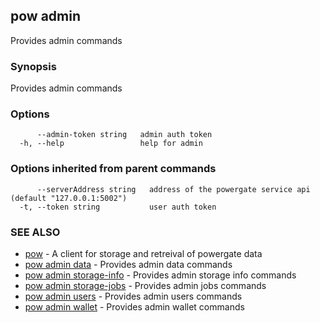 ## pow admin

Provides admin commands

### Synopsis

Provides admin commands

### Options

```
      --admin-token string   admin auth token
  -h, --help                 help for admin
```

### Options inherited from parent commands

```
      --serverAddress string   address of the powergate service api (default "127.0.0.1:5002")
  -t, --token string           user auth token
```

### SEE ALSO

* [pow](pow.md)	 - A client for storage and retreival of powergate data
* [pow admin data](pow_admin_data.md)	 - Provides admin data commands
* [pow admin storage-info](pow_admin_storage-info.md)	 - Provides admin storage info commands
* [pow admin storage-jobs](pow_admin_storage-jobs.md)	 - Provides admin jobs commands
* [pow admin users](pow_admin_users.md)	 - Provides admin users commands
* [pow admin wallet](pow_admin_wallet.md)	 - Provides admin wallet commands

